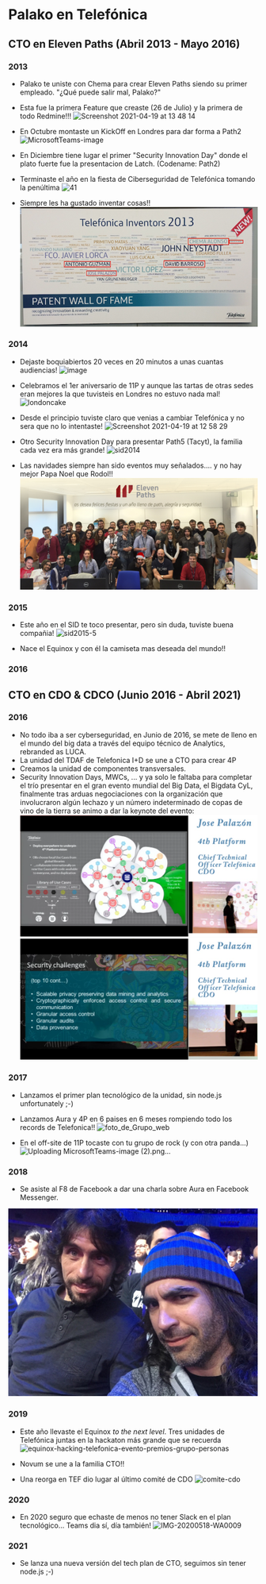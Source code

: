 # Palako en Telefónica
## CTO en Eleven Paths (Abril 2013 - Mayo 2016)
### 2013
* Palako te uniste con Chema para crear Eleven Paths siendo su primer empleado. "¿Qué puede salir mal, Palako?" 

* Esta fue la primera Feature que creaste (26 de Julio) y la primera de todo Redmine!!!
![Screenshot 2021-04-19 at 13 48 14](https://user-images.githubusercontent.com/481391/115231637-147cae80-a116-11eb-89f3-282f5267129e.png)


* En Octubre montaste un KickOff en Londres para dar forma a Path2
![MicrosoftTeams-image](https://user-images.githubusercontent.com/481391/115219215-94e7e300-a107-11eb-99b7-c245bbeda104.jpeg)

* En Diciembre tiene lugar el primer "Security Innovation Day" donde el plato fuerte fue la presentacion de Latch. (Codename: Path2)
* Terminaste el año en la fiesta de Ciberseguridad de Telefónica tomando la penúltima
![41](https://user-images.githubusercontent.com/481391/115162868-40604b80-a0a6-11eb-82fe-1fa0d51c1f91.jpg)

* Siempre les ha gustado inventar cosas!!
![image](/images/patents%20hall%20of%20fame%202013%20Telefonica.png)

### 2014
* Dejaste boquiabiertos 20 veces en 20 minutos a unas cuantas audiencias!
![image](https://user-images.githubusercontent.com/481391/115162708-41dd4400-a0a5-11eb-94c8-8926430d36a2.png)

* Celebramos el 1er aniversario de 11P y aunque las tartas de otras sedes eran mejores la que tuvisteis en Londres no estuvo nada mal!
![londoncake](https://user-images.githubusercontent.com/481391/115163148-bdd88b80-a0a7-11eb-92d7-14b7a6229b68.jpg)

* Desde el principio tuviste claro que venias a cambiar Telefónica y no sera que no lo intentaste!
![Screenshot 2021-04-19 at 12 58 29](https://user-images.githubusercontent.com/481391/115226693-d67c8c00-a10f-11eb-892d-9d91927b5973.png)

* Otro Security Innovation Day para presentar Path5 (Tacyt), la familia cada vez era más grande! 
![sid2014](https://user-images.githubusercontent.com/481391/115220400-ca410080-a108-11eb-82c4-f2173dc2a049.jpg)

* Las navidades siempre han sido eventos muy señalados.... y no hay mejor Papa Noel que Rodol!!
![Navidad](/images/20141219_foto_felicitacion_Navidad.jpg)


### 2015
* Este año en el SID te toco presentar, pero sin duda, tuviste buena compañia!
![sid2015-5](https://user-images.githubusercontent.com/481391/115162927-96cd8a00-a0a6-11eb-9003-8ef82fdd9c10.jpg)

* Nace el Equinox y con él la camiseta mas deseada del mundo!!
### 2016
## CTO en CDO & CDCO (Junio 2016 - Abril 2021)
### 2016
* No todo iba a ser cyberseguridad, en Junio de 2016, se mete de lleno en el mundo del big data a través del equipo técnico de Analytics, rebranded as LUCA.
* La unidad del TDAF de Telefonica I+D se une a CTO para crear 4P
* Creamos la unidad de componentes transversales.
* Security Innovation Days, MWCs, ... y ya solo le faltaba para completar el trío presentar en el gran evento mundial del Big Data, el Bigdata CyL, finalmente tras arduas negociaciones con la organización que involucraron algún lechazo y un número indeterminado de copas de vino de la tierra se animo a dar la keynote del evento:
![bigdtacyl1](images/20161193_BigDataCyL_Palako.png)
![bigdtacyl2](images/20161193_BigDataCyL_Palako_2.png)




### 2017
* Lanzamos el primer plan tecnológico de la unidad, sin node.js unfortunately ;-)
* Lanzamos Aura y 4P en 6 paises en 6 meses rompiendo todo los records de Telefonica!!
![foto_de_Grupo_web](https://user-images.githubusercontent.com/481391/115289545-fd0fe680-a152-11eb-8fde-47491e243e1f.jpg)

* En el off-site de 11P tocaste con tu grupo de rock (y con otra panda...)
![Uploading MicrosoftTeams-image (2).png…]()


### 2018
* Se asiste al F8 de Facebook a dar una charla sobre Aura en Facebook Messenger.  

![F8](/images/f8.png)
 
### 2019
* Este año llevaste el Equinox *to the next level*. Tres unidades de Telefónica juntas en la hackaton más grande que se recuerda
![equinox-hacking-telefonica-evento-premios-grupo-personas](https://user-images.githubusercontent.com/481391/115163325-ca111880-a0a8-11eb-9371-dbcae0e69a3b.jpg)

* Novum se une a la familia CTO!!

* Una reorga en TEF dio lugar al último comité de CDO
![comite-cdo](https://user-images.githubusercontent.com/481391/115163419-486dba80-a0a9-11eb-9292-376affefdfb7.jpg)



### 2020
* En 2020 seguro que echaste de menos no tener Slack en el plan tecnológico... Teams dia sí, día también!
![IMG-20200518-WA0009](https://user-images.githubusercontent.com/481391/115162835-01ca9100-a0a6-11eb-8504-2841244b39d0.jpeg)

### 2021
* Se lanza una nueva versión del tech plan de CTO, seguimos sin tener node.js ;-)
